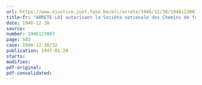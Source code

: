 ```yaml
---
url: https://www.ejustice.just.fgov.be/eli/arrete/1946/12/30/1946123003/justel
title-fr: "ARRETE-LOI autorisant la Société nationale des Chemins de fer belges à incorporer dans son réseau les lignes de chemin de fer exploitées à bail en Belgique par la Compagnie du Chemin de fer du Nord"
date: 1946-12-30
source:
number: 1946123003
page: 583
case: 1946-12-30/32
publication: 1947-01-20
starts:
modifies:
pdf-original:
pdf-consolidated:
---
```


